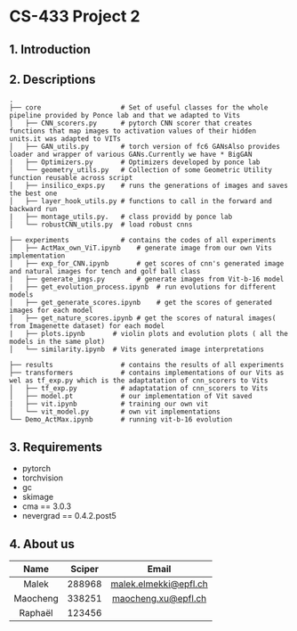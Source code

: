 # CS-433 Project 2

## 1. Introduction

## 2. Descriptions

```
.
├── core                    # Set of useful classes for the whole pipeline provided by Ponce lab and that we adapted to Vits
│   ├── CNN_scorers.py      # pytorch CNN scorer that creates functions that map images to activation values of their hidden units.it was adapted to VITs
│   ├── GAN_utils.py        # torch version of fc6 GANsAlso provides loader and wrapper of various GANs.Currently we have * BigGAN
|   ├── Optimizers.py       # Optimizers developed by ponce lab
│   └── geometry_utils.py   # Collection of some Geometric Utility function reusable across script
│   ├── insilico_exps.py    # runs the generations of images and saves the best one
│   ├── layer_hook_utils.py # functions to call in the forward and backward run
|   ├── montage_utils.py.   # class providd by ponce lab
│   └── robustCNN_utils.py  # load robust cnns

├── experiments             # contains the codes of all experiments
│   ├── ActMax_own_ViT.ipynb    # generate image from our own Vits implementation
│   ├── exp_for_CNN.ipynb       # get scores of cnn's generated image and natural images for tench and golf ball class
|   ├── generate_imgs.py        # generate images from Vit-b-16 model
|   ├── get_evolution_process.ipynb  # run evolutions for different models
│   ├── get_generate_scores.ipynb    # get the scores of generated images for each model
│   ├── get_nature_scores.ipynb # get the scores of natural images( from Imagenette dataset) for each model
|   ├── plots.ipynb       # violin plots and evolution plots ( all the models in the same plot)
│   └── similarity.ipynb  # Vits generated image interpretations

├── results                 # contains the results of all experiments 
├── transformers            # contains implementations of our Vits as wel as tf_exp.py which is the adaptatation of cnn_scorers to Vits
│   ├── tf_exp.py           # adaptatation of cnn_scorers to Vits
│   ├── model.pt            # our implementation of Vit saved
|   ├── vit.ipynb           # training our own vit
│   └── vit_model.py        # own vit implementations
└── Demo_ActMax.ipynb       # running vit-b-16 evolution
```

## 3. Requirements

- pytorch
- torchvision
- gc
- skimage
- cma == 3.0.3
- nevergrad == 0.4.2.post5

## 4. About us

| Name        | Sciper      | Email      |
| :---:       |    :----:   |  :---:     |
| Malek       | 288968      | malek.elmekki@epfl.ch|
| Maocheng    | 338251      | maocheng.xu@epfl.ch |
| Raphaël     | 123456      |            |
